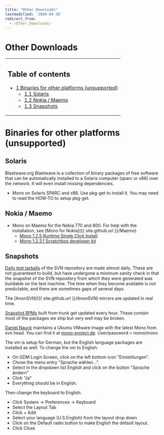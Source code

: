 ```yaml
---
title: "Other Downloads"
lastmodified: '2009-09-30'
redirect_from:
  - /Other_Downloads/
---
```


Other Downloads
===============

<table>
<col width="100%" />
<tbody>
<tr class="odd">
<td align="left"><h2>Table of contents</h2>
<ul>
<li><a href="#binaries-for-other-platforms-unsupported">1 Binaries for other platforms (unsupported)</a>
<ul>
<li><a href="#solaris">1.1 Solaris</a></li>
<li><a href="#nokia--maemo">1.2 Nokia / Maemo</a></li>
<li><a href="#snapshots">1.3 Snapshots</a></li>
</ul></li>
</ul></td>
</tr>
</tbody>
</table>

Binaries for other platforms (unsupported)
==========================================

Solaris
-------

Blastwave.org Blastwave is a collection of binary packages of free software that can be automatically installed to a Solaris computer (sparc or x86) over the network. It will even install missing dependencies.

-   Mono on Solaris SPARC and x86. Use pkg-get to install it. You may need to read the HOW-TO to setup pkg-get.

Nokia / Maemo
-------------

-   Mono on Maemo for the Nokia 770 and 800. For help with the installation, see [Mono for Nokia]({{ site.github.url }}/Maemo)
    -   [Mono 1.2.5 Runtime Single Click Install](http://go-mono.com/maemo/pool/bora/mono/mono.install)
    -   [Mono 1.2.3.1 Scratchbox developer kit](http://go-mono.com/maemo/scratchbox-devkit-mono-1.2.3.1-2-i386.tar.gz)

Snapshots
---------

[Daily test tarballs](http://www.go-mono.com/daily/) of the SVN repository are made almost daily. These are not guaranteed to build, but have undergone a minimum sanity check in that the snapshot of the SVN repository from which they were generated was buildable on the test machine. The time when they become available is not predictable, and there are sometimes gaps of several days.

The [AnonSVN]({{ site.github.url }}/AnonSVN) mirrors are updated in real time.

[Snapshot RPMs](http://mono.ximian.com/monobuild/snapshot/download-trunk/) built from trunk get updated every hour. These contain most of the packages we ship but very well may be broken.

[Daniel Nauck](mailto:dna@mono-project.de) maintains a Ubuntu VMware image with the latest Mono from svn head. You can find it at [mono-project.de](http://www.mono-project.de/mono-image/).
User/password = mono/mono

The vm is setup for German, but the English language packages are installed as well. To change the vm to English:

-   On GDM Login Screen, click on the left bottom icon "Einstellungen".
-   Chose the menu entry "Sprache wählen...".
-   Select in the dropdown list English and click on the button "Sprache ändern"
-   Click "Ja"
-   Everything should be in English.

Then change the keyboard to English.

-   Click System -\> Preferences -\> Keyboard
-   Select the Layout Tab
-   Click + Add
-   Select your language (U.S.English) from the layout drop down
-   Click on the Default radio button to make English the default layout.
-   Click Close


